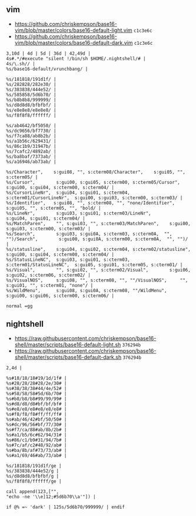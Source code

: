 ## vim

- <https://github.com/chriskempson/base16-vim/blob/master/colors/base16-default-light.vim> `c1c3e6c`
- <https://github.com/chriskempson/base16-vim/blob/master/colors/base16-default-dark.vim> `c1c3e6c`

```
3,10d | 4d | 5d | 36d | 42,49d |
4s#.*/#execute "silent !/bin/sh $HOME/.nightshell/# |
4s/\.sh// |
%s/base16-default/vrunchbang/ |

%s/181818/191d1f/ |
%s/282828/282e30/ |
%s/383838/444e52/ |
%s/585858/5d6b70/ |
%s/b8b8b8/999999/ |
%s/d8d8d8/bfbfbf/ |
%s/e8e8e8/e8e8e8/ |
%s/f8f8f8/ffffff/ |

%s/ab4642/bf5050/ |
%s/dc9656/bf7730/ |
%s/f7ca88/ab8b2b/ |
%s/a1b56c/629431/ |
%s/86c1b9/31947b/ |
%s/7cafc2/4892ab/ |
%s/ba8baf/7373ab/ |
%s/a16946/ab73ab/ |

%s/Character",    s:gui08, "", s:cterm08/Character",    s:gui05, "", s:cterm05/ |
%s/Cursor",        s:gui00, s:gui05, s:cterm00, s:cterm05/Cursor",        s:gui00, s:gui04, s:cterm00, s:cterm04/ |
%s/CursorLineNr",  s:gui04, s:gui01, s:cterm04, s:cterm01/CursorLineNr",  s:gui00, s:gui03, s:cterm00, s:cterm03/ |
%s/Identifier",   s:gui08, "", s:cterm08, "", "none/Identifier",   s:gui05, "", s:cterm05, "", "bold/ |
%s/LineNr",        s:gui03, s:gui01, s:cterm03/LineNr",        s:gui04, s:gui01, s:cterm04/ |
%s/MatchParen",    "", s:gui03, "", s:cterm03/MatchParen",    s:gui00, s:gui03, s:cterm00, s:cterm03/ |
%s/Search",        s:gui03, s:gui0A, s:cterm03, s:cterm0A,  "", "")/Search",        s:gui00, s:gui0A, s:cterm00, s:cterm0A,  "", "")/ |
%s/statusline",    s:gui04, s:gui02, s:cterm04, s:cterm02/statusline",    s:gui00, s:gui04, s:cterm00, s:cterm04/ |
%s/StatusLineNC",  s:gui03, s:gui01, s:cterm03, s:cterm01/StatusLineNC",  s:gui05, s:gui01, s:cterm05, s:cterm01/ |
%s/Visual",        "", s:gui02, "", s:cterm02/Visual",        s:gui06, s:gui02, s:cterm06, s:cterm02/ |
%s/VisualNOS",     s:gui08, "", s:cterm08, "", ""/VisualNOS",     "", s:gui01, "", s:cterm01, "none"/ |
%s/WildMenu",      s:gui08, s:gui0A, s:cterm08, ""/WildMenu",      s:gui00, s:gui06, s:cterm00, s:cterm06/ |

normal =gg
```

## nightshell

- <https://raw.githubusercontent.com/chriskempson/base16-shell/master/scripts/base16-default-light.sh> `376294b`
- <https://raw.githubusercontent.com/chriskempson/base16-shell/master/scripts/base16-default-dark.sh> `376294b`

```
2,4d |

%s#18/18/18#19/1d/1f# |
%s#28/28/28#28/2e/30# |
%s#38/38/38#44/4e/52# |
%s#58/58/58#5d/6b/70# |
%s#b8/b8/b8#99/99/99# |
%s#d8/d8/d8#bf/bf/bf# |
%s#e8/e8/e8#e8/e8/e8# |
%s#f8/f8/f8#ff/ff/ff# |
%s#ab/46/42#bf/50/50# |
%s#dc/96/56#bf/77/30# |
%s#f7/ca/88#ab/8b/2b# |
%s#a1/b5/6c#62/94/31# |
%s#86/c1/b9#31/94/7b# |
%s#7c/af/c2#48/92/ab# |
%s#ba/8b/af#73/73/ab# |
%s#a1/69/46#ab/73/ab# |

%s/181818/191d1f/ge |
%s/383838/444e52/g |
%s/d8d8d8/bfbfbf/g |
%s/f8f8f8/ffffff/ge |

call append(123,["",
"echo -ne '\\e]12;#5d6b70\\a'"]) |

if @% =~ 'dark' | 125s/5d6b70/999999/ | endif
```
